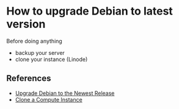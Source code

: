 # How to upgrade Debian to latest version

Before doing anything
- backup your server
- clone your instance (Linode)


##  References
- [Upgrade Debian to the Newest Release](https://www.linode.com/docs/guides/upgrade-debian-to-the-newest-release/)
- [Clone a Compute Instance](https://techdocs.akamai.com/cloud-computing/docs/clone-a-compute-instance)